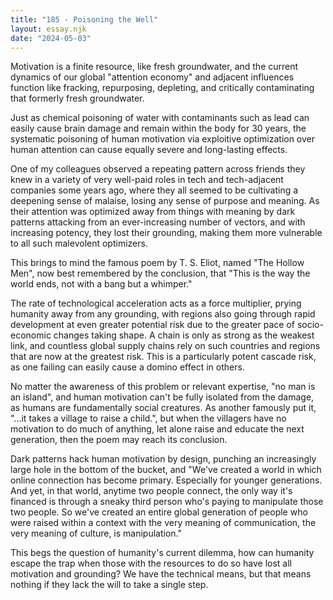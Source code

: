 ```yaml
---
title: "185 - Poisoning the Well"
layout: essay.njk
date: "2024-05-03"
---
```


Motivation is a finite resource, like fresh groundwater, and the current dynamics of our global "attention economy" and adjacent influences function like fracking, repurposing, depleting, and critically contaminating that formerly fresh groundwater.

Just as chemical poisoning of water with contaminants such as lead can easily cause brain damage and remain within the body for 30 years, the systematic poisoning of human motivation via exploitive optimization over human attention can cause equally severe and long-lasting effects.

One of my colleagues observed a repeating pattern across friends they knew in a variety of very well-paid roles in tech and tech-adjacent companies some years ago, where they all seemed to be cultivating a deepening sense of malaise, losing any sense of purpose and meaning. As their attention was optimized away from things with meaning by dark patterns attacking from an ever-increasing number of vectors, and with increasing potency, they lost their grounding, making them more vulnerable to all such malevolent optimizers.

This brings to mind the famous poem by T. S. Eliot, named "The Hollow Men", now best remembered by the conclusion, that "This is the way the world ends, not with a bang but a whimper."

The rate of technological acceleration acts as a force multiplier, prying humanity away from any grounding, with regions also going through rapid development at even greater potential risk due to the greater pace of socio-economic changes taking shape. A chain is only as strong as the weakest link, and countless global supply chains rely on such countries and regions that are now at the greatest risk. This is a particularly potent cascade risk, as one failing can easily cause a domino effect in others.

No matter the awareness of this problem or relevant expertise, "no man is an island", and human motivation can't be fully isolated from the damage, as humans are fundamentally social creatures. As another famously put it, "...it takes a village to raise a child.", but when the villagers have no motivation to do much of anything, let alone raise and educate the next generation, then the poem may reach its conclusion.

Dark patterns hack human motivation by design, punching an increasingly large hole in the bottom of the bucket, and "We've created a world in which online connection has become primary. Especially for younger generations. And yet, in that world, anytime two people connect, the only way it's financed is through a sneaky third person who's paying to manipulate those two people. So we've created an entire global generation of people who were raised within a context with the very meaning of communication, the very meaning of culture, is manipulation."

This begs the question of humanity's current dilemma, how can humanity escape the trap when those with the resources to do so have lost all motivation and grounding? We have the technical means, but that means nothing if they lack the will to take a single step.
